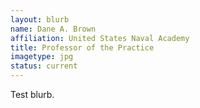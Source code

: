 ```yaml
---
layout: blurb
name: Dane A. Brown
affiliation: United States Naval Academy
title: Professor of the Practice
imagetype: jpg
status: current
---
```

Test blurb.
